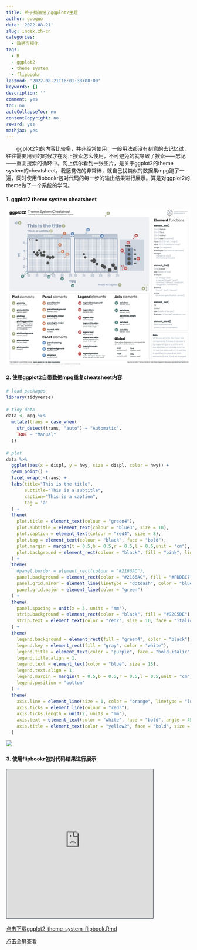 ```yaml
---
title: 终于搞清楚了ggplot2主题
author: guoguo
date: '2022-08-21'
slug: index.zh-cn
categories:
  - 数据可视化
tags:
  - R
  - ggplot2
  - theme system
  - flipbookr
lastmod: '2022-08-21T16:01:38+08:00'
keywords: []
description: ''
comment: yes
toc: no
autoCollapseToc: no
contentCopyright: no
reward: yes
mathjax: yes
---
```


<p style="text-indent:2em;font-size:;font-family:;">
ggplot2包的内容比较多，并非经常使用，一般用法都没有刻意的去记忆过，往往需要用到的时候才在网上搜索怎么使用，不可避免的就导致了搜索——忘记——重复搜索的循环中。网上偶尔看到一张图片，是关于ggplot2的theme system的cheatsheet。我感觉做的非常棒，就自己找类似的数据集mpg跑了一遍，同时使用flipbookr包对代码的每一步的输出结果进行展示。算是对ggplot2的theme做了一个系统的学习。
</p>
<!--more-->

#### 1. ggplot2 theme system cheatsheet

[![](images/FabxzmnX0AEwau0.jpg)](https://www.udemy.com/course/learn-ggplot2-in-r-for-data-viz/?referralCode=E98592E4E943F800ECBB)

#### 2. 使用ggplot2自带数据mpg重复cheatsheet内容

``` r
# load packages
library(tidyverse)

# tidy data
data <- mpg %>%
  mutate(trans = case_when(
    str_detect(trans, "auto") ~ "Automatic",
    TRUE ~ "Manual"
  ))

# plot
data %>%
  ggplot(aes(x = displ, y = hwy, size = displ, color = hwy)) +
  geom_point() +
  facet_wrap(.~trans) +
  labs(title="This is the title",
       subtitle="This is a subtitle",
       caption="This is a caption",
       tag = 'a'
  ) +
  theme(
    plot.title = element_text(colour = "green4"),
    plot.subtitle = element_text(colour = "blue3", size = 10),
    plot.caption = element_text(colour = "red4", size = 8),
    plot.tag = element_text(colour = "black", face = "bold"),
    plot.margin = margin(t = 0.5,b = 0.5,r = 0.5,l = 0.5,unit = "cm"),
    plot.background = element_rect(colour = "black", fill = "pink", linetype = "dashed")
  ) +
  theme(
    #panel.border = element_rect(colour = "#2166AC"),
    panel.background = element_rect(color = "#2166AC", fill = "#FDDBC7", colour = "green"),
    panel.grid.minor = element_line(linetype = "dotdash", color = "blue"),
    panel.grid.major = element_line(color = "green")
  ) +
  theme(
    panel.spacing = unit(x = 5, units = "mm"),
    strip.background = element_rect(color = "black", fill = "#92C5DE"),
    strip.text = element_text(color = "red2", size = 10, face = "italic")
  ) +
  theme(
    legend.background = element_rect(fill = "green4", color = "black"),
    legend.key = element_rect(fill = "gray", color = "white"),
    legend.title = element_text(color = "purple", face = "bold.italic", hjust = 0, vjust = 0,angle = 0),
    legend.title.align = 1,
    legend.text = element_text(color = "blue", size = 15),
    legend.text.align = 1,
    legend.margin = margin(t = 0.5,b = 0.5,r = 0.5,l = 0.5,unit = "cm"),
    legend.position = "bottom"
  ) +
  theme(
    axis.line = element_line(size = 1, color = "orange", linetype = "longdash"),
    axis.ticks = element_line(colour = "red3"),
    axis.ticks.length = unit(2, units = "mm"),
    axis.text = element_text(color = "white", face = "bold", angle = 45),
    axis.title = element_text(color = "yellow2", face = "bold", size = "18")
  )
```

<img src="/post/2022-08-21-ggplot2/index.zh-cn_files/figure-html/unnamed-chunk-1-1.png" width="672" />

#### 3. 使用flipbookr包对代码结果进行展示

<iframe class="slide-deck" src="https://tony2015116.github.io/ggplot2_theme_system_flipbook/ggplot2-theme-system-flipbook.html#1" height="405" width="400" style="border: 1px solid #2e3846;"></iframe>
<p>
<a href="images/ggplot2-theme-system-flipbook.Rmd">点击下载ggplot2-theme-system-flipbook.Rmd</a>
</p>
<p>
<a href="https://tony2015116.github.io/ggplot2_theme_system_flipbook/ggplot2-theme-system-flipbook.html#1">点击全屏查看</a>
</p>
